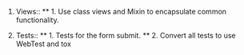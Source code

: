 1. Views::
** 1. Use class views and Mixin to encapsulate common functionality.

2. Tests::
** 1. Tests for the form submit.
** 2. Convert all tests to use WebTest and tox
